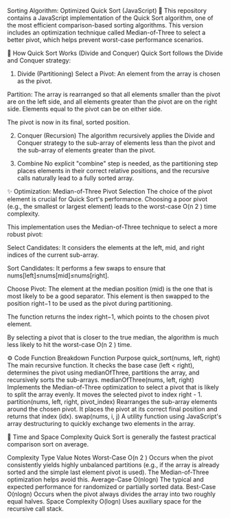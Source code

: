 Sorting Algorithm: Optimized Quick Sort (JavaScript) 🚀
This repository contains a JavaScript implementation of the Quick Sort algorithm, one of the most efficient comparison-based sorting algorithms. This version includes an optimization technique called Median-of-Three to select a better pivot, which helps prevent worst-case performance scenarios.

🧠 How Quick Sort Works (Divide and Conquer)
Quick Sort follows the Divide and Conquer strategy:

1. Divide (Partitioning)
Select a Pivot: An element from the array is chosen as the pivot.

Partition: The array is rearranged so that all elements smaller than the pivot are on the left side, and all elements greater than the pivot are on the right side. Elements equal to the pivot can be on either side.

The pivot is now in its final, sorted position.

2. Conquer (Recursion)
The algorithm recursively applies the Divide and Conquer strategy to the sub-array of elements less than the pivot and the sub-array of elements greater than the pivot.

3. Combine
No explicit "combine" step is needed, as the partitioning step places elements in their correct relative positions, and the recursive calls naturally lead to a fully sorted array.

✨ Optimization: Median-of-Three Pivot Selection
The choice of the pivot element is crucial for Quick Sort's performance. Choosing a poor pivot (e.g., the smallest or largest element) leads to the worst-case O(n 
2
 ) time complexity.

This implementation uses the Median-of-Three technique to select a more robust pivot:

Select Candidates: It considers the elements at the left, mid, and right indices of the current sub-array.

Sort Candidates: It performs a few swaps to ensure that nums[left]≤nums[mid]≤nums[right].

Choose Pivot: The element at the median position (mid) is the one that is most likely to be a good separator. This element is then swapped to the position right−1 to be used as the pivot during partitioning.

The function returns the index right−1, which points to the chosen pivot element.

By selecting a pivot that is closer to the true median, the algorithm is much less likely to hit the worst-case O(n 
2
 ) time.

⚙️ Code Function Breakdown
Function	Purpose
quick_sort(nums, left, right)	The main recursive function. It checks the base case (left < right), determines the pivot using medianOfThree, partitions the array, and recursively sorts the sub-arrays.
medianOfThree(nums, left, right)	Implements the Median-of-Three optimization to select a pivot that is likely to split the array evenly. It moves the selected pivot to index right - 1.
partition(nums, left, right, pivot_index)	Rearranges the sub-array elements around the chosen pivot. It places the pivot at its correct final position and returns that index (idx).
swap(nums, i, j)	A utility function using JavaScript's array destructuring to quickly exchange two elements in the array.

🚀 Time and Space Complexity
Quick Sort is generally the fastest practical comparison sort on average.

Complexity Type	Value	Notes
Worst-Case	O(n 
2
 )	Occurs when the pivot consistently yields highly unbalanced partitions (e.g., if the array is already sorted and the simple last element pivot is used). The Median-of-Three optimization helps avoid this.
Average-Case	O(nlogn)	The typical and expected performance for randomized or partially sorted data.
Best-Case	O(nlogn)	Occurs when the pivot always divides the array into two roughly equal halves.
Space Complexity	O(logn)	Uses auxiliary space for the recursive call stack.
